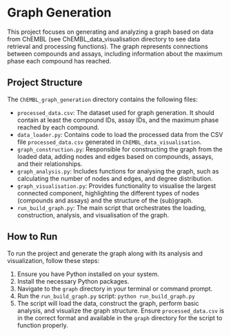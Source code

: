# Graph Generation

This project focuses on generating and analyzing a graph based on data from ChEMBL (see ChEMBL_data_visualisation directory to see data retrieval and processing functions).
The graph represents connections between compounds and assays, including information about the maximum phase each compound has reached.

## Project Structure

The `ChEMBL_graph_generation` directory contains the following files:

- `processed_data.csv`: The dataset used for graph generation. It should contain at least the compound IDs, assay IDs, and the maximum phase reached by each compound.
- `data_loader.py`: Contains code to load the processed data from the CSV file `processed_data.csv` generated in `ChEMBL_data_visualisation`.
- `graph_construction.py`: Responsible for constructing the graph from the loaded data, adding nodes and edges based on compounds, assays, and their relationships.
- `graph_analysis.py`: Includes functions for analysing the graph, such as calculating the number of nodes and edges, and degree distribution.
- `graph_visualisation.py`: Provides functionality to visualise the largest connected component, highlighting the different types of nodes (compounds and assays) and the structure of the (sub)graph.
- `run_build_graph.py`: The main script that orchestrates the loading, construction, analysis, and visualisation of the graph.

## How to Run

To run the project and generate the graph along with its analysis and visualization, follow these steps:

1. Ensure you have Python installed on your system.
2. Install the necessary Python packages.
3. Navigate to the `graph` directory in your terminal or command prompt.
4. Run the `run_build_graph.py` script:
`python run_build_graph.py`
5. The script will load the data, construct the graph, perform basic analysis, and visualize the graph structure. Ensure `processed_data.csv` is in the correct format
and available in the `graph` directory for the script to function properly.






